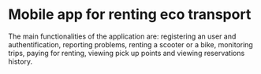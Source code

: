 # Mobile app for renting eco transport
The main functionalities of the application are: registering an user and authentification, 
reporting problems, renting a scooter or a bike, monitoring trips, paying for renting, viewing pick up points and viewing reservations history.

